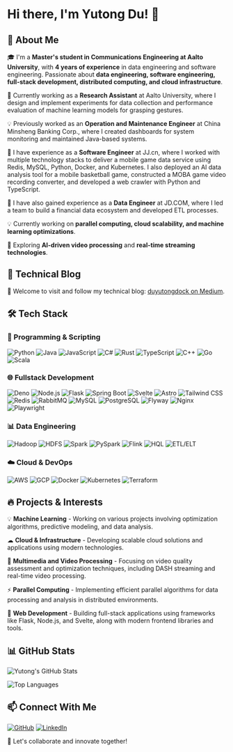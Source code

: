 # Hi there, I'm Yutong Du! 👋


## 🚀 About Me

🎓 I'm a **Master's student in Communications Engineering at Aalto University**, with **4 years of experience** in data engineering and software engineering. Passionate about **data engineering, software engineering, full-stack development, distributed computing, and cloud infrastructure**.

💼 Currently working as a **Research Assistant** at Aalto University, where I design and implement experiments for data collection and performance evaluation of machine learning models for grasping gestures.

💡 Previously worked as an **Operation and Maintenance Engineer** at China Minsheng Banking Corp., where I created dashboards for system monitoring and maintained Java-based systems.

👾 I have experience as a **Software Engineer** at JJ.cn, where I worked with multiple technology stacks to deliver a mobile game data service using Redis, MySQL, Python, Docker, and Kubernetes. I also deployed an AI data analysis tool for a mobile basketball game, constructed a MOBA game video recording converter, and developed a web crawler with Python and TypeScript.

🌱 I have also gained experience as a **Data Engineer** at JD.COM, where I led a team to build a financial data ecosystem and developed ETL processes.

💡 Currently working on **parallel computing, cloud scalability, and machine learning optimizations**.

🌱 Exploring **AI-driven video processing** and **real-time streaming technologies**.

## 📖 Technical Blog

📝 Welcome to visit and follow my technical blog: [duyutongdock on Medium](https://medium.com/@duyutongdock).

## 🛠️ Tech Stack

### 🚀 Programming & Scripting
![Python](https://img.shields.io/badge/-Python-3776AB?style=flat&logo=python&logoColor=white)
![Java](https://img.shields.io/badge/-Java-007396?style=flat&logo=java&logoColor=white)
![JavaScript](https://img.shields.io/badge/-JavaScript-F7DF1E?style=flat&logo=javascript&logoColor=black)
![C#](https://img.shields.io/badge/-C%23-239120?style=flat&logo=c-sharp&logoColor=white)
![Rust](https://img.shields.io/badge/-Rust-000000?style=flat&logo=rust&logoColor=white)
![TypeScript](https://img.shields.io/badge/-TypeScript-3178C6?style=flat&logo=typescript&logoColor=white)
![C++](https://img.shields.io/badge/-C++-00599C?style=flat&logo=c%2B%2B&logoColor=white)
![Go](https://img.shields.io/badge/-Go-00ADD8?style=flat&logo=go&logoColor=white)
![Scala](https://img.shields.io/badge/-Scala-DC322F?style=flat&logo=scala&logoColor=white)

### 🌐 Fullstack Development
![Deno](https://img.shields.io/badge/-Deno-000000?style=flat&logo=deno&logoColor=white)
![Node.js](https://img.shields.io/badge/-Node.js-339933?style=flat&logo=node.js&logoColor=white)
![Flask](https://img.shields.io/badge/-Flask-000000?style=flat&logo=flask&logoColor=white)
![Spring Boot](https://img.shields.io/badge/-Spring%20Boot-6DB33F?style=flat&logo=spring&logoColor=white)
![Svelte](https://img.shields.io/badge/-Svelte-FF3E00?style=flat&logo=svelte&logoColor=white)
![Astro](https://img.shields.io/badge/-Astro-FF5B00?style=flat&logo=astro&logoColor=white)
![Tailwind CSS](https://img.shields.io/badge/-Tailwind%20CSS-06B6D4?style=flat&logo=tailwindcss&logoColor=white)
![Redis](https://img.shields.io/badge/-Redis-DC382D?style=flat&logo=redis&logoColor=white)
![RabbitMQ](https://img.shields.io/badge/-RabbitMQ-FF6600?style=flat&logo=rabbitmq&logoColor=white)
![MySQL](https://img.shields.io/badge/-MySQL-4479A1?style=flat&logo=mysql&logoColor=white)
![PostgreSQL](https://img.shields.io/badge/-PostgreSQL-4169E1?style=flat&logo=postgresql&logoColor=white)
![Flyway](https://img.shields.io/badge/-Flyway-0D5B8E?style=flat&logo=flyway&logoColor=white)
![Nginx](https://img.shields.io/badge/-Nginx-009639?style=flat&logo=nginx&logoColor=white)
![Playwright](https://img.shields.io/badge/-Playwright-2B2A29?style=flat&logo=playwright&logoColor=white)

### 📊 Data Engineering
![Hadoop](https://img.shields.io/badge/-Hadoop-66CCFF?style=flat&logo=apachehadoop&logoColor=white)
![HDFS](https://img.shields.io/badge/-HDFS-0F9C67?style=flat&logo=apachehadoop&logoColor=white)
![Spark](https://img.shields.io/badge/-Spark-E25A1C?style=flat&logo=apachespark&logoColor=white)
![PySpark](https://img.shields.io/badge/-PySpark-E25A1C?style=flat&logo=apachespark&logoColor=white)
![Flink](https://img.shields.io/badge/-Flink-00B2A9?style=flat&logo=apacheflink&logoColor=white)
![HQL](https://img.shields.io/badge/-HQL-9B59B6?style=flat&logo=apachehadoop&logoColor=white)
![ETL/ELT](https://img.shields.io/badge/-ETL/ELT-FF9900?style=flat&logo=apachehadoop&logoColor=white)

### ☁️ Cloud & DevOps
![AWS](https://img.shields.io/badge/-AWS-232F3E?style=flat&logo=amazon-aws&logoColor=white)
![GCP](https://img.shields.io/badge/-GCP-4285F4?style=flat&logo=google-cloud&logoColor=white)
![Docker](https://img.shields.io/badge/-Docker-2496ED?style=flat&logo=docker&logoColor=white)
![Kubernetes](https://img.shields.io/badge/-Kubernetes-326CE5?style=flat&logo=kubernetes&logoColor=white)
![Terraform](https://img.shields.io/badge/-Terraform-7B42BC?style=flat&logo=terraform&logoColor=white)

## 🔥 Projects & Interests

💡 **Machine Learning** - Working on various projects involving optimization algorithms, predictive modeling, and data analysis. 

☁ **Cloud & Infrastructure** - Developing scalable cloud solutions and applications using modern technologies.

🎥 **Multimedia and Video Processing** - Focusing on video quality assessment and optimization techniques, including DASH streaming and real-time video processing.

⚡ **Parallel Computing** - Implementing efficient parallel algorithms for data processing and analysis in distributed environments.

🔧 **Web Development** - Building full-stack applications using frameworks like Flask, Node.js, and Svelte, along with modern frontend libraries and tools.


## 📊 GitHub Stats

![Yutong's GitHub Stats](https://github-readme-stats.vercel.app/api?username=DuyutongDockBlocks16&show_icons=true&theme=radical)

![Top Languages](https://github-readme-stats.vercel.app/api/top-langs/?username=DuyutongDockBlocks16&layout=compact&theme=radical)

## 📫 Connect With Me

[![GitHub](https://img.shields.io/badge/GitHub-000000?style=for-the-badge&logo=github&logoColor=white)](https://github.com/DuyutongDockBlocks16)
[![LinkedIn](https://img.shields.io/badge/LinkedIn-0077B5?style=for-the-badge&logo=linkedin&logoColor=white)](https://www.linkedin.com/in/yutong-du-65750128b/)

🚀 Let's collaborate and innovate together!